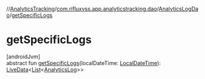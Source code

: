 //[AnalyticsTracking](../../../index.md)/[com.rifluxyss.app.analyticstracking.dao](../index.md)/[AnalyticsLogDao](index.md)/[getSpecificLogs](get-specific-logs.md)

# getSpecificLogs

[androidJvm]\
abstract fun [getSpecificLogs](get-specific-logs.md)(localDateTime: [LocalDateTime](https://developer.android.com/reference/kotlin/java/time/LocalDateTime.html)): [LiveData](https://developer.android.com/reference/kotlin/androidx/lifecycle/LiveData.html)&lt;[List](https://developer.android.com/reference/kotlin/java/util/List.html)&lt;[AnalyticsLog](../../com.rifluxyss.app.analyticstracking.enitity/-analytics-log/index.md)&gt;&gt;
